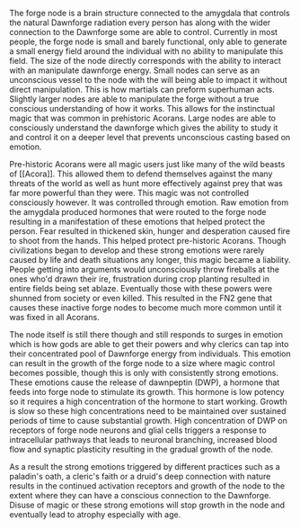 The forge node is a brain structure connected to the amygdala that controls the natural Dawnforge radiation every person has along with the wider connection to the Dawnforge some are able to control. Currently in most people, the forge node is small and barely functional, only able to generate a small energy field around the individual with no ability to manipulate this field. The size of the node directly corresponds with the ability to interact with an manipulate dawnforge energy. Small nodes can serve as an unconscious vessel to the node with the will being able to impact it without direct manipulation. This is how martials can preform superhuman acts. Slightly larger nodes are able to manipulate the forge without a true conscious understanding of how it works. This allows for the instinctual magic that was common in prehistoric Acorans. Large nodes are able to consciously understand the dawnforge which gives the ability to study it and control it on a deeper level that prevents unconscious casting based on emotion.

Pre-historic Acorans were all magic users just like many of the wild beasts of [[Acora]]. This allowed them to defend themselves against the many threats of the world as well as hunt more effectively against prey that was far more powerful than they were. This magic was not controlled consciously however. It was controlled through emotion. Raw emotion from the amygdala produced hormones that were routed to the forge node resulting in a manifestation of these emotions that helped protect the person. Fear resulted in thickened skin, hunger and desperation caused fire to shoot from the hands. This helped protect pre-historic Acorans. Though civilizations began to develop and these strong emotions were rarely caused by life and death situations any longer, this magic became a liability. People getting into arguments would unconsciously throw fireballs at the ones who'd drawn their ire, frustration during crop planting resulted in entire fields being set ablaze. Eventually those with these powers were shunned from society or even killed. This resulted in the FN2 gene that causes these inactive forge nodes to become much more common until it was fixed in all Acorans.

The node itself is still there though and still responds to surges in emotion which is how gods are able to get their powers and why clerics can tap into their concentrated pool of Dawnforge energy from individuals. This emotion can result in the growth of the forge node to a size where magic control becomes possible, though this is only with consistently strong emotions. These emotions cause the release of dawnpeptin (DWP), a hormone that feeds into forge node to stimulate its growth. This hormone is low potency so it requires a high concentration of the hormone to start working. Growth is slow so these high concentrations need to be maintained over sustained periods of time to cause substantial growth. High concentration of DWP on receptors of forge node neurons and glial cells triggers a response to intracellular pathways that leads to neuronal branching, increased blood flow and synaptic plasticity resulting in the gradual growth of the node. 

As a result the strong emotions triggered by different practices such as a paladin's oath, a cleric's faith or a druid's deep connection with nature results in the continued activation receptors and growth of the node to the extent where they can have a conscious connection to the Dawnforge. Disuse of magic or these strong emotions will stop growth in the node and eventually lead to atrophy especially with age.